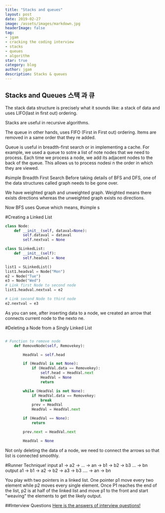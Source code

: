 ```yaml
---
title: "Stacks and queues"
layout: post
date: 2019-02-27
image: /assets/images/markdown.jpg
headerImage: false
tag:
- jgam
- cracking the coding interview
- stacks
- queues
- algorithm
star: true
category: blog
author: jgam
description: Stacks & queues
---
```


## Stacks and Queues 스택 과 큐
The stack data structure is precisely what it sounds like: a stack of data and uses LIFO(last in first out) ordering.

Stacks are useful in recursive algorithms.

The queue in other hands, uses FIFO (First in First out) ordering. Items are removed in a same order that they re added.

Queue is useful in breadth-first search or in implementing a cache. For example, we used a queue to sotre a list of note nodes that we need to process. Each time we process a node, we add its adjacent nodes to the back of the queue. This allows us to process nodesi n the order in which they are viewed.

#simple Breadth First Search
Before taking details of BFS and DFS, one of the data structures called graph needs to be gone over.

We have weighted graph and unweighted graph. Weighted means there exists directions whereas the unweighted graph exists no directions.

Now BFS uses Queue which means,
#simple s

#Creating a Linked List

```python
class Node:
    def __init__(self, dataval=None):
        self.dataval = dataval
        self.nextval = None

class SLinkedList:
    def __init__(self):
        self.headval = None

list1 = SLinkedList()
list1.headval = Node("Mon")
e2 = Node("Tue")
e3 = Node("Wed")
# Link first Node to second node
list1.headval.nextval = e2

# Link second Node to third node
e2.nextval = e3
```
As you can see, after inserting data to a node, we created an arrow that connects current node to the nexto ne.

#Deleting a Node from a Singly Linked List

```python

# Function to remove node
    def RemoveNode(self, Removekey):

        HeadVal = self.head

        if (HeadVal is not None):
            if (HeadVal.data == Removekey):
                self.head = HeadVal.next
                HeadVal = None
                return

        while (HeadVal is not None):
            if HeadVal.data == Removekey:
                break
            prev = HeadVal
            HeadVal = HeadVal.next

        if (HeadVal == None):
            return

        prev.next = HeadVal.next

        HeadVal = None

```

Not only deleting the data of a node, we need to connect the arrows so that list is connected smoothly.

#Runner Technique!
input
a1 -> a2 -> ... -> an -> b1 -> b2 -> b3 ... -> bn
output
a1 -> b1 -> a2 -> b2 -> a3 -> b3 .... -> an -> bn

You play with two pointers in a linked list. One pointer p1 move every two element while p2 moves every single element. Once P1 reaches the end of the list, p2 is at half of the linked list and move p1 to the front and start "weaving" the elements to get the likely output.

##Interview Questions
[Here is the answers of interview questions!](https://github.com/jgam/crackingthecoding/tree/master/chpt2)